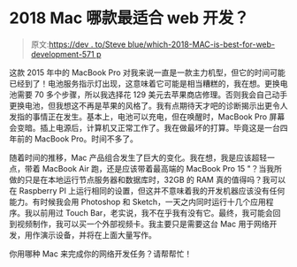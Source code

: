 # 2018 Mac 哪款最适合 web 开发？

> 原文:[https://dev . to/Steve blue/which-2018-MAC-is-best-for-web-development-571 p](https://dev.to/steveblue/which-2018-mac-is-best-for-web-development-571p)

这款 2015 年中的 MacBook Pro 对我来说一直是一款主力机型，但它的时间可能已经到了！电池服务指示灯出现，这意味着它可能是相当糟糕的，我在想。更换电池需要 70 多个步骤，所以我选择花 129 美元去苹果商店修理。否则我会自己动手更换电池，但我想这不再是苹果的风格了。我有点期待天才吧的诊断揭示出更令人发指的事情正在发生。基本上，电池可以充电，但在唤醒时，MacBook Pro 屏幕会变暗。插上电源后，计算机又正常工作了。我在做最坏的打算。毕竟这是一台四年前的 MacBook Pro。时间不多了。

随着时间的推移，Mac 产品组合发生了巨大的变化。我在想，我是应该超轻一点，带着 MacBook Air 跑，还是应该带着最高端的 MacBook Pro 15 "？当我所做的只是在本地运行节点服务器和数据库时，32GB 的 RAM 真的值得吗？我可以在 Raspberry PI 上运行相同的设置，但这并不意味着我的开发机器应该没有任何能力。有时候我会用 Photoshop 和 Sketch，一天之内同时运行十几个应用程序。我以前用过 Touch Bar，老实说，我不在乎我有没有它。最终，我可能会回到视频制作，我可以买一个外部视频卡。我主要只是需要这台 Mac 用于网络开发，用作演示设备，并将在上面大量写作。

你用哪种 Mac 来完成你的网络开发任务？请帮帮忙！